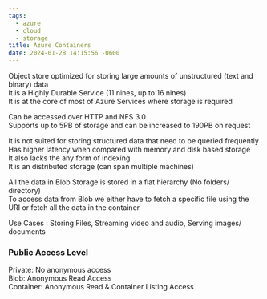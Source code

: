 ```yaml
---
tags:
  - azure
  - cloud
  - storage
title: Azure Containers
date: 2024-01-28 14:15:56 -0600
---
```


Object store optimized for storing large amounts of unstructured (text and binary) data    
It is a Highly Durable Service (11 nines, up to 16 nines)  
It is at the core of most of Azure Services where storage is required

Can be accessed over HTTP and NFS 3.0  
Supports up to 5PB of storage and can be increased to 190PB on request

It is not suited for storing structured data that need to be queried frequently  
Has higher latency when compared with memory and disk based storage  
It also lacks the any form of indexing  
It is an distributed storage (can span multiple machines)

All the data in Blob Storage is stored in a flat hierarchy (No folders/ directory)  
To access data from Blob we either have to fetch a specific file using the URI or fetch all the data in the container

Use Cases : Storing Files, Streaming video and audio, Serving images/ documents

### Public Access Level

Private: No anonymous access  
Blob: Anonymous Read Access  
Container: Anonymous Read & Container Listing Access
